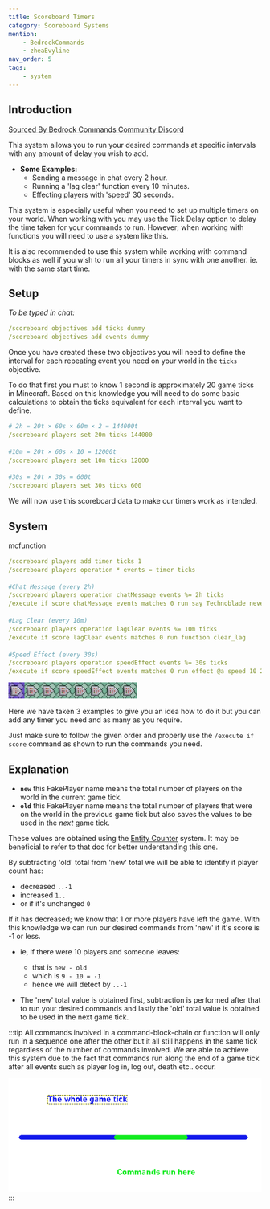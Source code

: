 ```yaml
---
title: Scoreboard Timers
category: Scoreboard Systems
mention:
    - BedrockCommands
    - zheaEvyline
nav_order: 5
tags:
    - system
---
```


## Introduction

[Sourced By Bedrock Commands Community Discord](https://discord.gg/SYstTYx5G5)

This system allows you to run your desired commands at specific intervals with any amount of delay you wish to add.

- **Some Examples:**
    - Sending a message in chat every 2 hour.
    - Running a 'lag clear' function every 10 minutes.
    - Effecting players with 'speed' 30 seconds.
 
 This system is especially useful when you need to set up multiple timers on your world. When working with you may use the Tick Delay option to delay the time taken for your commands to run. However; when working with functions you will need to use a system like this.

It is also recommended to use this system while working with command blocks as well if you wish to run all your timers in sync with one another. ie. with the same start time.
 
## Setup

*To be typed in chat:*
<CodeHeader></CodeHeader>

```yaml
/scoreboard objectives add ticks dummy
/scoreboard objectives add events dummy
```

Once you have created these two objectives you will need to define the interval for each repeating event you need on your world in the `ticks` objective.

To do that first you must to know 1 second is approximately 20 game ticks in Minecraft. Based on this knowledge you will need to do some basic calculations to obtain the ticks equivalent for each interval you want to define.
<CodeHeader></CodeHeader>

```yaml
# 2h = 20t × 60s × 60m × 2 = 144000t
/scoreboard players set 20m ticks 144000

#10m = 20t × 60s × 10 = 12000t
/scoreboard players set 10m ticks 12000

#30s = 20t × 30s = 600t
/scoreboard players set 30s ticks 600
```
We will now use this scoreboard data to make our timers work as intended.

## System

<CodeHeader>mcfunction</CodeHeader>

```yaml
/scoreboard players add timer ticks 1
/scoreboard players operation * events = timer ticks

#Chat Message (every 2h)
/scoreboard players operation chatMessage events %= 2h ticks
/execute if score chatMessage events matches 0 run say Technoblade never dies!

#Lag Clear (every 10m)
/scoreboard players operation lagClear events %= 10m ticks
/execute if score lagClear events matches 0 run function clear_lag

#Speed Effect (every 30s)
/scoreboard players operation speedEffect events %= 30s ticks
/execute if score speedEffect events matches 0 run effect @a speed 10 2 true
```
![commandBlockChain8](/assets/images/commands/commandBlockChain/8.png)

Here we have taken 3 examples to give you an idea how to do it but you can add any timer you need and as many as you require.

Just make sure to follow the given order and properly use the `/execute if score` command as shown to run the commands you need.

## Explanation

- **` new `** this FakePlayer name means the total number of players on the world in the current game tick.
- **` old `** this FakePlayer name means the total number of players that were on the world in the previous game tick but also saves the values to be used in the *next* game tick.

These values are obtained using the [Entity Counter](https://wiki.bedrock.dev/commands/entity-counter.html) system. It may be beneficial to refer to that doc for better understanding this one.

By subtracting 'old' total from 'new' total we will be able to identify if player count has:
- decreased ` ..-1 `
- increased ` 1.. `
- or if it's unchanged ` 0 `

If it has decreased; we know that 1 or more players have left the game.
With this knowledge we can run our desired commands from 'new' if it's score is -1 or less.
- ie, if there were 10 players and someone leaves:
  - that is ` new - old `
  - which is ` 9 - 10 = -1 `
  - hence we will detect by ` ..-1 `

- The 'new' total value is obtained first, subtraction is performed after that to run your desired commands and lastly the 'old' total value is obtained to be used in the next game tick.

:::tip
All commands involved in a command-block-chain or function will only run in a sequence one after the other but it all still happens in the same tick regardless of the number of commands involved. We are able to achieve this system due to the fact that commands run along the end of a game tick after all events such as player log in, log out, death etc.. occur.

![gametick](/assets/images/commands/gametick.png)
:::
